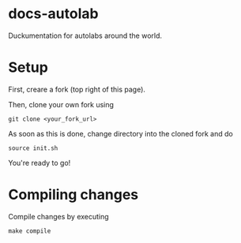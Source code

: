 # docs-autolab
Duckumentation for autolabs around the world.


# Setup

First, creare a fork (top right of this page). 

Then, clone your own fork using

    git clone <your_fork_url>
    
As soon as this is done, change directory into the cloned fork and do

    source init.sh
    
You're ready to go!

# Compiling changes

Compile changes by executing

    make compile
